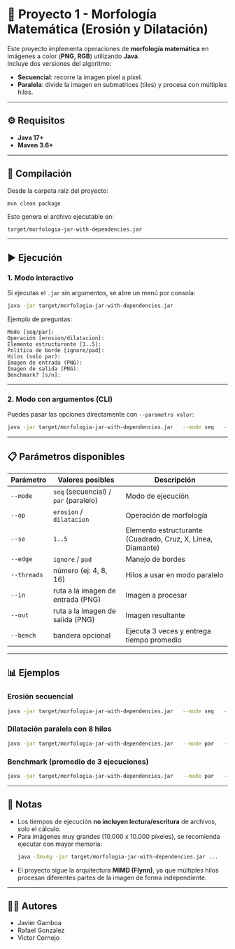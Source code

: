 # 📌 Proyecto 1 - Morfología Matemática (Erosión y Dilatación)

Este proyecto implementa operaciones de **morfología matemática** en imágenes a color (**PNG, RGB**) utilizando **Java**.  
Incluye dos versiones del algoritmo:

- **Secuencial**: recorre la imagen píxel a píxel.
- **Paralela**: divide la imagen en submatrices (tiles) y procesa con múltiples hilos.

---

## ⚙️ Requisitos

- **Java 17+**
- **Maven 3.6+**

---

## 🚀 Compilación

Desde la carpeta raíz del proyecto:

```bash
mvn clean package
```

Esto genera el archivo ejecutable en:

```
target/morfologia-jar-with-dependencies.jar
```

---

## ▶️ Ejecución

### 1. **Modo interactivo**
Si ejecutas el `.jar` sin argumentos, se abre un menú por consola:

```bash
java -jar target/morfologia-jar-with-dependencies.jar
```

Ejemplo de preguntas:

```
Modo [seq/par]:
Operación [erosion/dilatacion]:
Elemento estructurante [1..5]:
Política de borde [ignore/pad]:
Hilos (solo par):
Imagen de entrada (PNG):
Imagen de salida (PNG):
Benchmark? [s/n]:
```

---

### 2. **Modo con argumentos (CLI)**

Puedes pasar las opciones directamente con `--parametro valor`:

```bash
java -jar target/morfologia-jar-with-dependencies.jar   --mode seq   --op erosion   --se 1   --edge ignore   --in input.png   --out salida.png
```

---

## 📋 Parámetros disponibles

| Parámetro      | Valores posibles                         | Descripción |
|----------------|------------------------------------------|-------------|
| `--mode`       | `seq` (secuencial) / `par` (paralelo)    | Modo de ejecución |
| `--op`         | `erosion` / `dilatacion`                | Operación de morfología |
| `--se`         | `1..5`                                  | Elemento estructurante (Cuadrado, Cruz, X, Línea, Diamante) |
| `--edge`       | `ignore` / `pad`                        | Manejo de bordes |
| `--threads`    | número (ej: 4, 8, 16)                   | Hilos a usar en modo paralelo |
| `--in`         | ruta a la imagen de entrada (PNG)        | Imagen a procesar |
| `--out`        | ruta a la imagen de salida (PNG)         | Imagen resultante |
| `--bench`      | bandera opcional                        | Ejecuta 3 veces y entrega tiempo promedio |

---

## 📊 Ejemplos

### Erosión secuencial
```bash
java -jar target/morfologia-jar-with-dependencies.jar   --mode seq   --op erosion   --se 2   --edge ignore   --in lena.png   --out lena_erosion.png
```

### Dilatación paralela con 8 hilos
```bash
java -jar target/morfologia-jar-with-dependencies.jar   --mode par   --op dilatacion   --se 5   --edge pad   --threads 8   --in lena.png   --out lena_dilatacion.png
```

### Benchmark (promedio de 3 ejecuciones)
```bash
java -jar target/morfologia-jar-with-dependencies.jar   --mode par   --op erosion   --se 1   --edge pad   --threads 12   --bench   --in big_image.png   --out big_image_out.png
```

---

## 📖 Notas

- Los tiempos de ejecución **no incluyen lectura/escritura** de archivos, solo el cálculo.
- Para imágenes muy grandes (10.000 x 10.000 píxeles), se recomienda ejecutar con mayor memoria:
  ```bash
  java -Xmx4g -jar target/morfologia-jar-with-dependencies.jar ...
  ```
- El proyecto sigue la arquitectura **MIMD (Flynn)**, ya que múltiples hilos procesan diferentes partes de la imagen de forma independiente.

---

## 👨‍💻 Autores

- Javier Gamboa  
- Rafael Gonzalez  
- Victor Cornejo  
